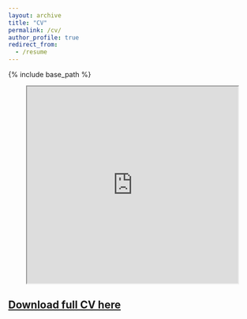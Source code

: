 ```yaml
---
layout: archive
title: "CV"
permalink: /cv/
author_profile: true
redirect_from:
  - /resume
---
```


{% include base_path %}

<div style="text-align: center"> 
<iframe src="https://docs.google.com/document/d/e/2PACX-1vTKBhe6aX4ApN1-yKjKNRikd4Y7taXraVOdyj2eePBg0cds1eCUY2oywUI8rn6OPA/pub?embedded=true" width="85%" height="400px"></iframe>
</div>

<h2><a href="https://docs.google.com/document/d/1N0KHogyw8EUIOd5XQwtsdRt07lUaD1NE" target="_blank">Download full CV here</a></h2>
